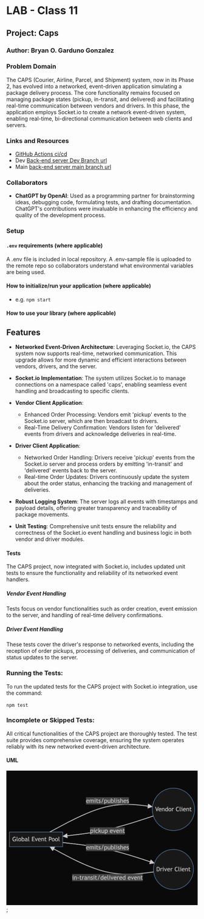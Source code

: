 # LAB - Class 11

## Project: Caps

### Author: Bryan O. Garduno Gonzalez

### Problem Domain

The CAPS (Courier, Airline, Parcel, and Shipment) system, now in its Phase 2, has evolved into a networked, event-driven application simulating a package delivery process. The core functionality remains focused on managing package states (pickup, in-transit, and delivered) and facilitating real-time communication between vendors and drivers. In this phase, the application employs Socket.io to create a network event-driven system, enabling real-time, bi-directional communication between web clients and servers.

### Links and Resources

- [GitHub Actions ci/cd](https://github.com/brosmar18/Caps/actions) 
- Dev [Back-end server Dev Branch url]()
- Main [back-end server main branch url]()

### Collaborators

- **ChatGPT by OpenAI**: Used as a programming partner for brainstorming ideas, debugging code, formulating tests, and drafting documentation. ChatGPT's contributions were invaluable in enhancing the efficiency and quality of the development process.

### Setup

#### `.env` requirements (where applicable)

A .env file is included in local repository. A .env-sample file is uploaded to the remote repo so collaborators understand what environmental variables are being used. 

#### How to initialize/run your application (where applicable)

- e.g. `npm start`

#### How to use your library (where applicable)

## Features

- **Networked Event-Driven Architecture**: Leveraging Socket.io, the CAPS system now supports real-time, networked communication. This upgrade allows for more dynamic and efficient interactions between vendors, drivers, and the server.

- **Socket.io Implementation**: The system utilizes Socket.io to manage connections on a namespace called 'caps', enabling seamless event handling and broadcasting to specific clients.

- **Vendor Client Application**: 
  - Enhanced Order Processing: Vendors emit 'pickup' events to the Socket.io server, which are then broadcast to drivers.
  - Real-Time Delivery Confirmation: Vendors listen for 'delivered' events from drivers and acknowledge deliveries in real-time.

- **Driver Client Application**: 
  - Networked Order Handling: Drivers receive 'pickup' events from the Socket.io server and process orders by emitting 'in-transit' and 'delivered' events back to the server.
  - Real-time Order Updates: Drivers continuously update the system about the order status, enhancing the tracking and management of deliveries.

- **Robust Logging System**: The server logs all events with timestamps and payload details, offering greater transparency and traceability of package movements.

- **Unit Testing**: Comprehensive unit tests ensure the reliability and correctness of the Socket.io event handling and business logic in both vendor and driver modules.

#### Tests

The CAPS project, now integrated with Socket.io, includes updated unit tests to ensure the functionality and reliability of its networked event handlers.

##### Vendor Event Handling
Tests focus on vendor functionalities such as order creation, event emission to the server, and handling of real-time delivery confirmations.

##### Driver Event Handling
These tests cover the driver's response to networked events, including the reception of order pickups, processing of deliveries, and communication of status updates to the server.

### Running the Tests:

To run the updated tests for the CAPS project with Socket.io integration, use the command:

`npm test`

### Incomplete or Skipped Tests:

All critical functionalities of the CAPS project are thoroughly tested. The test suite provides comprehensive coverage, ensuring the system operates reliably with its new networked event-driven architecture.

#### UML

![Caps](assets/capsUML.png);
